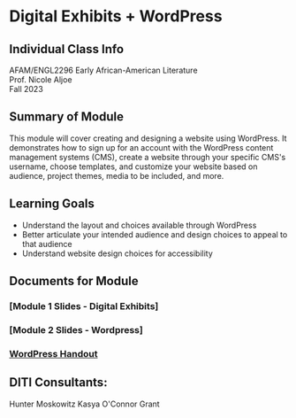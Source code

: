 # Digital Exhibits + WordPress 


## Individual Class Info
AFAM/ENGL2296 Early African-American Literature
<br>
Prof. Nicole Aljoe
<br>
Fall 2023

## Summary of Module
This module will cover creating and designing a website using WordPress. It demonstrates how to sign up for an account with the WordPress content management systems (CMS), create a website through your specific CMS's username, choose templates, and customize your website based on audience, project themes, media to be included, and more. 

## Learning Goals
+ Understand the layout and choices available through WordPress
+ Better articulate your intended audience and design choices to appeal to that audience
+ Understand website design choices for accessibility

## Documents for Module

### [Module 1 Slides - Digital Exhibits]
### [Module 2 Slides - Wordpress]
### [WordPress Handout](https://github.com/NULabNortheastern/digitalassignmentshowcase/blob/master/handouts/website-building/Handout-WordPress.pdf)



## DITI Consultants:
Hunter Moskowitz
Kasya O'Connor Grant

